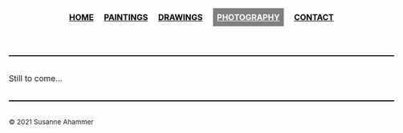 <html lang="en">
  <head><meta charset="UTF-8">
    <meta name="viewport" content="width=device-width, initial-scale=1.0">
    <title>
      Paintings | art
    </title>
    <meta name="generator" content="Jekyll v4.1.1" />
    <meta property="og:title" content="Paintings" />
    <meta property="og:locale" content="en_US" />
    <meta name="description" content="Susanne Ahammer - art" />
    <meta property="og:description" content="Susanne Ahammer - art" />
    <link rel="canonical" href="https://github.com/susanneahammer/art/edit/gh-pages/photography" />
    <meta property="og:url" content="https://github.com/susanneahammer/art/edit/gh-pages/photography" />
    <meta property="og:site_name" content="Art" />
    <meta property="og:type" content="article" />
    <meta property="article:published_time" content="2021-02-13T12:00:00+00:00" />
    <meta name="twitter:card" content="summary" />
    <meta property="twitter:title" content="Photography" />
    <meta name="twitter:site" content="@yourusername" />
    <script type="application/ld+json"> {"headline":"Notes","dateModified":"2020-12-06T18:15:52+00:00","datePublished":"2020-12-06T18:15:52+00:00","description":"Susanne Ahammer - art","mainEntityOfPage":{"@type":"WebPage","@id":"https://github.com/susanneahammer/art/edit/gh-pages/photography"},"@type":"BlogPosting","url":"https://github.com/susanneahammer/art/edit/gh-pages/photography","@context":"https://schema.org"}
    </script>
    <link rel="shortcut icon" href="/favicon.png">
    <link rel="alternate" type="application/atom+xml" title="Ultra" href="/atom.xml">
    <link rel="sitemap" type="application/xml" title="sitemap" href="/sitemap.xml" />
    <style type="text/css"> 
      body{font-size:1rem;line-height:1.5;-webkit-font-smoothing:antialiased;text-rendering:optimizeLegibility;-webkit-text-size-adjust:100%;zoom:1;font-family:-apple-system, BlinkMacSystemFont, "Segoe UI", Roboto, Helvetica, Arial, sans-serif, "Apple Color Emoji", "Segoe UI Emoji", "Segoe UI Symbol"}header p strong{text-transform:uppercase}
      .post-title{background:grey;margin:10rem 0;color:white;padding:2rem;font-weight:bold}
      a,a:visited{color:black;font-weight:bold}
      a:hover,a:visited:hover{color:dodgerblue}
      a.active{background:grey;padding:0.5rem;color:white;font-weight:bold}
      blockquote{background:#f9f9f9;border-left:5px solid black;font-size:120%;margin:2rem 0;padding:1rem}
      blockquote p{margin:0}
      blockquote footer{font-size:90%;margin:1rem 0 0 0}
      dl dt{margin-bottom:0.5rem}
      dl dd{font-style:italic;margin-bottom:2rem}
      code,pre{font-family:San Francisco Mono,Monaco,"Consolas","Lucida Console","DejaVu Sans Mono","Bitstream Vera Sans Mono",monospace;font-size:92%}
      pre{background:black;color:white;overflow:auto;padding:1em;width:100%}
      .date{opacity:0.6}html{box-sizing:border-box}
      *,*:before,*:after{box-sizing:inherit}
      body{margin:0 auto;max-width:50rem;padding:1rem}
      strong,b,h1,h2,h3,h4{font-weight:bold}
      hr{background:black;border:0;height:2px;margin:2rem 0;width:100%}
      table{border-collapse:collapse;text-align:left;width:100%}
      table tr{border-bottom:1px solid black}table td{padding:0.5rem}
      img{width:100%;margin:0.5rem 0}
      nav ul{list-style:none;padding:0;text-align:center}
      nav ul li{display:inline-block}nav a{margin:0.5rem;text-transform:uppercase}
      footer{margin:2rem 0}
    </style>
  </head>
  <body>
    <header role="banner">
      <nav role="navigation">
        <ul>
          <li><a href="/art" >Home</a></li>
          <li><a href="/art/paintings" >Paintings</a></li>
          <li><a href="/art/drawings" >Drawings</a></li>
          <li><a href="/art/photography" class="active">Photography</a></li>
            <li><a href="/art/contact" >Contact</a></li>
        </ul>
      </nav>
    </header>
      <hr>
    <main id="main" role="main">
      <!--This is the Photography main page-->
      Still to come...
    </main>
    <hr>
    <footer class="footer" role="contentinfo"> 
      <small> 
        © 2021 Susanne Ahammer
      </small>
    </footer>
  </body>
</html>
